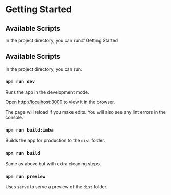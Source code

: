 # Getting Started

## Available Scripts

In the project directory, you can run:# Getting Started

## Available Scripts

In the project directory, you can run:

### `npm run dev`

Runs the app in the development mode.

Open [http://localhost:3000](http://localhost:3000) to view it in the browser.

The page will reload if you make edits.
You will also see any lint errors in the console.

### `npm run build:imba`

Builds the app for production to the `dist` folder.

### `npm run build`

Same as above but with extra cleaning steps.

### `npm run preview`

Uses `serve` to serve a preview of the `dist` folder.
